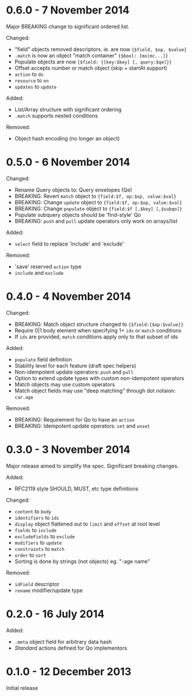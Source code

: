 0.6.0 - 7 November 2014
=====

Major BREAKING change to significant ordered list.

Changed:

- "field" objects removed descriptors. ie. are now `{$field, $op, $value}`
- `.match` is now an object "match container" `{$bool: [mo|mc...]}`
- Populate objects are now `{$field: {[key:$key] [, query:$qe]}}`
- Offset accepts number or match object (skip + startAt support)
- `action` to `do`
- `resource` to `on`
- `updates` to `update`

Added:

- List/Array structure with significant ordering
- `.match` supports nested conditions

Removed:

- Object hash encoding (no longer an object)



0.5.0 - 6 November 2014
=====

Changed:

- Rename Query objects to: Query envelopes (Qe)
- BREAKING: Revert `match` object to `{field:$f, op:$op, value:$val}`
- BREAKING: Change `update` object to `{field:$f, op:$op, value:$val}`
- BREAKING: Change `populate` object to `{field:$f [,$key] [,$subqo]}`
- Populate subquery objects should be 'find-style' Qo
- BREAKING: `push` and `pull` update operators only work on arrays/list

Added:

- `select` field to replace 'include' and 'exclude'

Removed:

- 'save' reserved `action` type
- `include` and `exclude`



0.4.0 - 4 November 2014
=====

Changed:

- BREAKING: Match object structure changed to `{$field:{$op:$value}}`
- Require 0|1 body element when specifying 1+ `ids` or `match` conditions
- If `ids` are provided, `match` conditions apply only to that subset of ids

Added:

- `populate` field definition
- Stability level for each feature (draft spec helpers)
- Non-idempotent update operators: `push` and `pull`
- Option to extend update types with custom non-idempotent operators
- Match objects may use custom operators
- Match object fields may use "deep matching" through dot notaion: `car.age`

Removed:

- BREAKING: Requirement for Qo to have an `action`
- BREAKING: Idempotent update operators: `set` and `unset`



0.3.0 - 3 November 2014
=====

Major release aimed to simplify the spec. Significant breaking changes.

Added:

- RFC2119 style SHOULD, MUST, etc type definitions

Changed:

- `content` to `body`
- `identifiers` to `ids`
- `display` object flattened out to `limit` and `offset` at root level
- `fields` to `include`
- `excludeFields` to `exclude`
- `modifiers` to `update`
- `constraints` to `match`
- `order` to `sort`
- Sorting is done by strings (not objects) eg. "-age name"

Removed:

- `idField` descriptor
- `rename` modifier/update type



0.2.0 - 16 July 2014
=====

Added:

- `.meta` object field for arbitrary data hash
- _Standard_ actions defined for Qo implementors



0.1.0 - 12 December 2013
=====

Initial release
